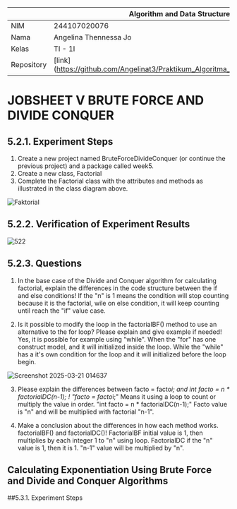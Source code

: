 |  | Algorithm and Data Structure |
|--|--|
| NIM |  244107020076 |
| Nama |  Angelina Thennessa Jo |
| Kelas | TI - 1I |
| Repository | [link] (https://github.com/Angelinat3/Praktikum_Algoritma_Dan_Struktur_Data.git) |

# JOBSHEET V BRUTE FORCE AND DIVIDE CONQUER

## 5.2.1. Experiment Steps
1. Create a new project named BruteForceDivideConquer (or continue the previous project) and a package called week5.
2. Create a new class, Factorial
3. Complete the Factorial class with the attributes and methods as illustrated in the class diagram above.

![Faktorial](https://github.com/user-attachments/assets/8edb0fbc-33fd-41a1-869e-f59c50c2d35c)

## 5.2.2. Verification of Experiment Results

![522](https://github.com/user-attachments/assets/7577b4c2-e908-4d42-be66-9b69fab784a6)

## 5.2.3. Questions
1. In the base case of the Divide and Conquer algorithm for calculating factorial, explain the differences in the code structure between the if and else conditions!
If the "n" is 1 means the condition will stop counting because it is the factorial, wile on else condition, it will keep counting until reach the "if" value case.


2. Is it possible to modify the loop in the factorialBF() method to use an alternative to the for loop? Please explain and give example if needed!
Yes, it is possible for example using "while".
When the "for" has one construct model, and it will initialized inside the loop.
While the "while" has a it's own condition for the loop and it will initialized before the loop begin.

![Screenshot 2025-03-21 014637](https://github.com/user-attachments/assets/30f00dd5-96f6-4b8f-a1a1-ce020d5a5aac)

3. Please explain the differences between facto = facto*i; and int facto = n * factorialDC(n-1); !
"facto = facto*i;"
Means it using a loop to count or multiply the value in order.
"int facto = n * factorialDC(n-1);"
Facto value is "n" and will be multiplied with factorial "n-1".


4. Make a conclusion about the differences in how each method works. factorialBF() and factorialDC()!
FactorialBF initial value is 1, then multiplies by each integer 1 to "n" using loop.
FactorialDC if the "n" value is 1, then it is 1. "n-1" value will be multiplied by "n".

## Calculating Exponentiation Using Brute Force and Divide and Conquer Algorithms
##5.3.1. Experiment Steps
